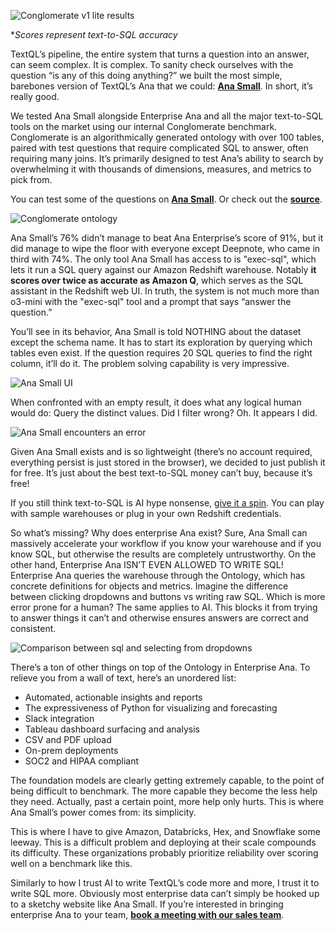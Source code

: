 ![Conglomerate v1 lite results](/images/blog/ana-small/ana-small-image-06.png)

**Scores represent text-to-SQL accuracy*

TextQL’s pipeline, the entire system that turns a question into an answer, can seem complex. It is complex. To sanity check ourselves with the question “is any of this doing anything?” we built the most simple, barebones version of TextQL’s Ana that we could: [**Ana Small**](https://small.textql.com). In short, it’s really good.

We tested Ana Small alongside Enterprise Ana and all the major text-to-SQL tools on the market using our internal Conglomerate benchmark. Conglomerate is an algorithmically generated ontology with over 100 tables, paired with test questions that require complicated SQL to answer, often requiring many joins. It’s primarily designed to test Ana’s ability to search by overwhelming it with thousands of dimensions, measures, and metrics to pick from.

You can test some of the questions on [**Ana Small**](https://small.textql.com). Or check out the [**source**](https://github.com/TextQLLabs/ana-small).

![Conglomerate ontology](/images/blog/ana-small/ana-small-image04.png)

Ana Small’s 76% didn’t manage to beat Ana Enterprise’s score of 91%, but it did manage to wipe the floor with everyone except Deepnote, who came in third with 74%. The only tool Ana Small has access to is "exec-sql", which lets it run a SQL query against our Amazon Redshift warehouse. Notably **it scores over twice as accurate as Amazon Q**, which serves as the SQL assistant in the Redshift web UI. In truth, the system is not much more than o3-mini with the "exec-sql" tool and a prompt that says “answer the question.”

You’ll see in its behavior, Ana Small is told NOTHING about the dataset except the schema name. It has to start its exploration by querying which tables even exist. If the question requires 20 SQL queries to find the right column, it’ll do it. The problem solving capability is very impressive.

![Ana Small UI](/images/blog/ana-small/ana-small-image01.png)

When confronted with an empty result, it does what any logical human would do: Query the distinct values. Did I filter wrong? Oh. It appears I did.

![Ana Small encounters an error](/images/blog/ana-small/ana-small-image02.png)

Given Ana Small exists and is so lightweight (there’s no account required, everything persist is just stored in the browser), we decided to just publish it for free. It’s just about the best text-to-SQL money can’t buy, because it’s free!

If you still think text-to-SQL is AI hype nonsense, [give it a spin](https://small.textql.com). You can play with sample warehouses or plug in your own Redshift credentials.

So what’s missing? Why does enterprise Ana exist? Sure, Ana Small can massively accelerate your workflow if you know your warehouse and if you know SQL, but otherwise the results are completely untrustworthy. On the other hand, Enterprise Ana ISN’T EVEN ALLOWED TO WRITE SQL! Enterprise Ana queries the warehouse through the Ontology, which has concrete definitions for objects and metrics. Imagine the difference between clicking dropdowns and buttons vs writing raw SQL. Which is more error prone for a human? The same applies to AI. This blocks it from trying to answer things it can’t and otherwise ensures answers are correct and consistent.

![Comparison between sql and selecting from dropdowns](/images/blog/ana-small/ana-small-image03.png)

There’s a ton of other things on top of the Ontology in Enterprise Ana. To relieve you from a wall of text, here’s an unordered list:

- Automated, actionable insights and reports
- The expressiveness of Python for visualizing and forecasting
- Slack integration
- Tableau dashboard surfacing and analysis
- CSV and PDF upload
- On-prem deployments
- SOC2 and HIPAA compliant

The foundation models are clearly getting extremely capable, to the point of being difficult to benchmark. The more capable they become the less help they need. Actually, past a certain point, more help only hurts. This is where Ana Small’s power comes from: its simplicity.

This is where I have to give Amazon, Databricks, Hex, and Snowflake some leeway. This is a difficult problem and deploying at their scale compounds its difficulty. These organizations probably prioritize reliability over scoring well on a benchmark like this.

Similarly to how I trust AI to write TextQL’s code more and more, I trust it to write SQL more. Obviously most enterprise data can’t simply be hooked up to a sketchy website like Ana Small. If you’re interested in bringing enterprise Ana to your team, [**book a meeting with our sales team**](https://textql.com/demo).